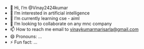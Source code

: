 - 👋 Hi, I’m @Vinay2424kumar
- 👀 I’m interested in artificial intelligence
- 🌱 I’m currently learning cse - aiml
- 💞️ I’m looking to collaborate on any mnc company
- 📫 How to reach me email to vinaykumarmarisarla@gmail.com
- 😄 Pronouns: ...
- ⚡ Fun fact: ...

<!---
Vinay2424kumar/Vinay2424kumar is a ✨ special ✨ repository because its `README.md` (this file) appears on your GitHub profile.
You can click the Preview link to take a look at your changes.
--->
